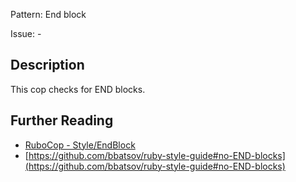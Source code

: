 Pattern: End block

Issue: -

## Description

This cop checks for END blocks.

## Further Reading

* [RuboCop - Style/EndBlock](https://rubocop.readthedocs.io/en/latest/cops_style/#styleendblock)
* [https://github.com/bbatsov/ruby-style-guide#no-END-blocks](https://github.com/bbatsov/ruby-style-guide#no-END-blocks)

